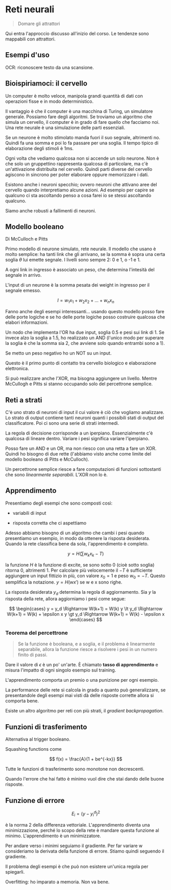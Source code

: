 # Reti neurali

> Domare gli attrattori

Qui entra l'approccio discusso all'inizio del corso. Le tendenze sono mappabili con attrattori.

## Esempi d'uso

OCR: riconoscere testo da una scansione.

## Bioispiriamoci: il cervello

Un computer è molto veloce, manipola grandi quantità di dati con operazioni fisse e in modo deterministico.

Il vantaggio è che il computer è una macchina di Turing, un simulatore generale. Possiamo fare degli algoritmi.
Se troviamo un algoritmo che simula un cervello, il computer è in grado di fare quello che facciamo noi.
Una rete neurale è una simulazione delle parti essenziali.

Se un neurone è molto stimolato manda fuori il suo segnale, altrimenti no. Quindi fa una somma e poi lo fa passare per
una soglia. Il tempo tipico di elaborazione degli stimoli è 1ms.

Ogni volta che vediamo qualcosa non si accende un solo neurone. Non è che solo un gruppettino rappresenta qualcosa di
particolare, ma c'è un'attivazione distribuita nel cervello. Quindi parti diverse del cervello agiscono in sincrono
per poter elaborare oppure memorizzare i dati.

Esistono anche i neuroni specchio; ovvero neuroni che attivano aree del cervello quando interpretiamo alcune azioni.
Ad esempio per capire se qualcuno ci sta ascoltando penso a cosa farei io se stessi ascoltando qualcuno.

Siamo anche robusti a fallimenti di neuroni.

## Modello booleano

Di McCulloch e Pitts

Primo modello di neurone simulato, rete neurale.
Il modello che usano è molto semplice: ha tanti link che gli arrivano, se la somma è sopra una certa soglia $\theta$ lui
emette segnale. I livelli sono sempre 2: 0 e 1, o -1 e 1.

A ogni link in ingresso è associato un peso, che determina l'intesità del segnale in arrivo.

L'input di un neurone è la somma pesata dei weight in ingresso per il segnale emesso.

$$
I = w_1 x_1 + w_2 x_2 + \dots + w_n x_n
$$

Fanno anche degli esempi interessanti... usando questo modello posso fare delle porte logiche e se ho delle porte
logiche posso costruire qualcosa che elabori informazioni.

Un nodo che implementa l'OR ha due input, soglia 0.5 e pesi sui link di 1.
Se invece alzo la soglia a 1.5, ho realizzato un AND (l'unico modo per superare la soglia è che la somma sia 2, che
avviene solo quando entrambi sono a 1).

Se metto un peso negativo ho un NOT su un input.

Questo è il primo punto di contatto tra cervello biologico e elaborazione elettronica.

Si può realizzare anche l'XOR, ma bisogna aggiungere un livello. Mentre McCullogh e Pitts si stanno occupando solo del
percettrone semplice.

## Reti a strati

C'è uno strato di neuroni di input il cui valore è ciò che vogliamo analizzare.
Lo strato di output contiene tanti neuroni quanti i possibili stati di output del classificatore. Poi ci sono una
serie di strati intermedi.

La regola di decisione corrisponde a un iperpiano. Essenzialmente c'è qualcosa di lineare dentro. Variare i pesi
significa variare l'iperpiano.

Posso fare un AND e un OR, ma non riesco con una retta a fare un XOR. Quindi ho bisogno di due rette (l'abbiamo visto
anche come limite del modello booleano di Pitts e McCulloch).

Un percettrone semplice riesce a fare computazioni di funzioni sottostanti che sono _linearmente separabili_. L'XOR non
lo è.

## Apprendimento

Presentiamo degli esempi che sono composti così:

- variabili di input

- risposta corretta che ci aspettiamo

Adesso abbiamo bisogno di un algoritmo che cambi i pesi quando presentiamo un esempio, in modo da ottenere la risposta
desiderata. Quando la rete classifica bene da sola, l'apprendimento è completo.

$$
y = H(\sum w_k x_k - T)
$$

la funzione $H$ è la funzione di excite, se sono sotto 0 (cioè sotto soglia) ritorna 0, altrimenti 1.
Per calcolare più velocemente il $-T$ è sufficiente aggiungere un input fittizio in più, con valore $x_0=1$ e peso
$w_0 = -T$. Questo semplifica la notazione. $y = H(w x')$ se w e x sono righe.

La risposta desiderata $y_d$ determina la regola di aggiornamento. Sia $y$ la risposta della rete, allora aggiorniamo
i pesi come segue:

$$
\begin{cases}
y = y_d \Rightarrow W(k+1) = W(k)
y \lt y_d \Rightarrow W(k+1) = W(k) + \epsilon x
y \gt y_d \Rightarrow W(k+1) = W(k) - \epsilon x
\end{cases}
$$

### Teorema del percettrone

> Se la funzione è booleana, e a soglia, e il problema è linearmente separabile, allora la funzione riesce a risolvere
i pesi in un numero finito di passi.

Dare il valore di $\epsilon$ è un po' un'arte. È chiamato **tasso di apprendimento** e misura l'impatto di ogni singolo
esempio sul training.

L'apprendimento comporta un premio o una punizione per ogni esempio.

La performance delle rete si calcola in grado a quanto può generalizzare, se presentandole degli esempi mai visti dà
delle risposte corrette allora si comporta bene.

Esiste un altro algoritmo per reti con più strati, il _gradient backpropagation_.

## Funzioni di trasferimento

Alternativa al trigger booleano.

Squashing functions come

$$
f(x) = \frac{A}{1 + be^{-kx}}
$$

Tutte le funzioni di trasferimento sono monotone non decrescenti.

Quando l'errore che hai fatto è minimo vuol dire che stai dando delle buone risposte.

## Funzione di errore

$$
E_i = (y - y_i^d)^2
$$

è la norma 2 della differenza vettoriale. L'apprendimento diventa una minimizzazione, perché lo scopo della rete è
mandare questa funzione al minimo. L'apprendimento è un minimizzatore.

Per andare verso i minimi seguiamo il gradiente. Per far variare w consideriamo la derivata della funzione di errore.
Stiamo quindi seguendo il gradiente.

Il problema degli esempi è che può non esistere un'unica regola per spiegarli.

Overfitting: ho imparato a memoria. Non va bene.